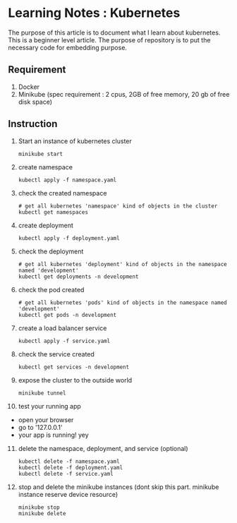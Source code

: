 # Learning Notes : Kubernetes
The purpose of this article is to document what I learn about kubernetes. This is a beginner level article. The purpose of repository is to put the necessary code for embedding purpose.

## Requirement
1. Docker
2. Minikube (spec requirement : 2 cpus, 2GB of free memory, 20 gb of free disk space)

## Instruction
1. Start an instance of kubernetes cluster
    
    ```
    minikube start
    ```
2. create namespace
    ```
    kubectl apply -f namespace.yaml
    ```
3. check the created namespace
    ```
    # get all kubernetes 'namespace' kind of objects in the cluster
    kubectl get namespaces
    ```
4. create deployment
    ```
    kubectl apply -f deployment.yaml
    ```
5. check the deployment
    ```
    # get all kubernetes 'deployment' kind of objects in the namespace named 'development'
    kubectl get deployments -n development
    ```
6. check the pod created
    ```
    # get all kubernetes 'pods' kind of objects in the namespace named 'development'
    kubectl get pods -n development
    ```
7. create a load balancer service
    ```
    kubectl apply -f service.yaml
    ```
8. check the service created
    ```
    kubectl get services -n development
    ```
9. expose the cluster to the outside world
    ```
    minikube tunnel
    ```
10. test your running app
- open your browser
- go to '127.0.0.1'
- your app is running! yey
11. delete the namespace, deployment, and service (optional)
    ```
    kubectl delete -f namespace.yaml
    kubectl delete -f deployment.yaml
    kubectl delete -f service.yaml
    ```
12. stop and delete the minikube instances (dont skip this part. minikube instance reserve device resource)
    ```
    minikube stop
    minikube delete
    ```




